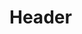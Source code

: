 <!-- TITLE: Ether Gate Starlight Beach -->
<!-- SUBTITLE: Opens a mystic portal that teleports your group to the Starlight Beach. -->

# Header